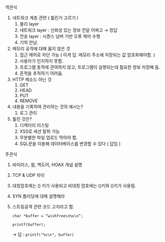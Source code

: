 객관식

1. 네트워크 계층 관련 ( 틀린거 고르기 )
    1. 물리 layer
    2. 네트워크 layer : 신뢰성 있는 정보 전달 어쩌고 → 정답
    3. 전송 layer : 시퀀스 넘버 기반 오류 제어 수행
    4. 기억 안남.
2. 메모리 공격에 대해 옳지 않은 것
    1. 접근 제어로 차단 가능 ( 이게 답. 메모리 주소에 저장되는 값 암호화해야함. )
    2. 사용자가 인지하지 못함.
    3. 프로그램 동작에 관여하지 않고, 프로그램이 실행되는데 필요한 정보 저장해 둠.
    4. 흔적을 추적하기 어려움.
3. HTTP 메소드 아닌 것
    1. GET
    2. HEAD
    3. PUT
    4. REMOVE
4. 내용을 기록하여 관리하는 것의 예시는?
    1. 로그 관리
5. 틀린 것은?
    1. 디렉터리 리스팅
    2. XSS로 세션 탈취 가능
    3. 무분별한 파일 업로드 막아야 함. 
    4. SQL문을 이용해 데이터베이스를 변경할 수 있다 ( 답임 )

주관식

1. 바이러스, 웜, 백도어, HOAX 개념 설명 
2. TCP & UDP 차이
3. 대칭암호에는 () 키가 사용되고 비대칭 암호에는 ()키와 ()키가 사용됨.
4. SYN 플러딩에 대해 설명해라
5. 스트링공격 관련 코드 고치라고 함.
    
    `char *buffer = “wishfree\n%x\n”;` 
    
    `printf(buffer);`
    
    → 답 : `printf("%s\n", buffer)`
